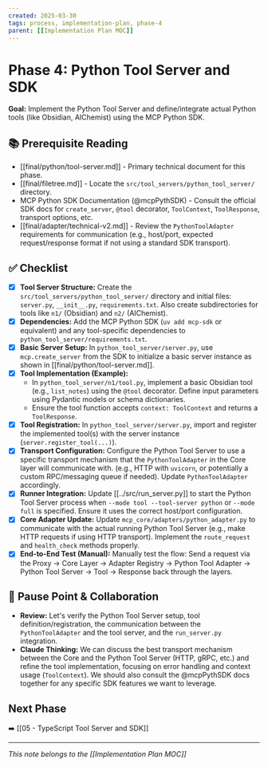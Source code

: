 ```yaml
---
created: 2025-03-30
tags: process, implementation-plan, phase-4
parent: [[Implementation Plan MOC]]
---
```


# Phase 4: Python Tool Server and SDK

**Goal:** Implement the Python Tool Server and define/integrate actual Python tools (like Obsidian, AIChemist) using the MCP Python SDK.

## 📚 Prerequisite Reading

- [[final/python/tool-server.md]] - Primary technical document for this phase.
- [[final/filetree.md]] - Locate the `src/tool_servers/python_tool_server/` directory.
- MCP Python SDK Documentation (@mcpPythSDK) - Consult the official SDK docs for `create_server`, `@tool` decorator, `ToolContext`, `ToolResponse`, transport options, etc.
- [[final/adapter/technical-v2.md]] - Review the `PythonToolAdapter` requirements for communication (e.g., host/port, expected request/response format if not using a standard SDK transport).

## ✅ Checklist

- [x] **Tool Server Structure:** Create the `src/tool_servers/python_tool_server/` directory and initial files: `server.py`, `__init__.py`, `requirements.txt`. Also create subdirectories for tools like `n1/` (Obsidian) and `n2/` (AIChemist).
- [x] **Dependencies:** Add the MCP Python SDK (`uv add mcp-sdk` or equivalent) and any tool-specific dependencies to `python_tool_server/requirements.txt`.
- [x] **Basic Server Setup:** In `python_tool_server/server.py`, use `mcp.create_server` from the SDK to initialize a basic server instance as shown in [[final/python/tool-server.md]].
- [x] **Tool Implementation (Example):**
  - In `python_tool_server/n1/tool.py`, implement a basic Obsidian tool (e.g., `list_notes`) using the `@tool` decorator. Define input parameters using Pydantic models or schema dictionaries.
  - Ensure the tool function accepts `context: ToolContext` and returns a `ToolResponse`.
- [x] **Tool Registration:** In `python_tool_server/server.py`, import and register the implemented tool(s) with the server instance (`server.register_tool(...)`).
- [x] **Transport Configuration:** Configure the Python Tool Server to use a specific transport mechanism that the `PythonToolAdapter` in the Core layer will communicate with. (e.g., HTTP with `uvicorn`, or potentially a custom RPC/messaging queue if needed). Update `PythonToolAdapter` accordingly.
- [x] **Runner Integration:** Update [[../src/run_server.py]] to start the Python Tool Server process when `--mode tool --tool-server python` or `--mode full` is specified. Ensure it uses the correct host/port configuration.
- [x] **Core Adapter Update:** Update `mcp_core/adapters/python_adapter.py` to communicate with the actual running Python Tool Server (e.g., make HTTP requests if using HTTP transport). Implement the `route_request` and `health_check` methods properly.
- [x] **End-to-End Test (Manual):** Manually test the flow: Send a request via the Proxy -> Core Layer -> Adapter Registry -> Python Tool Adapter -> Python Tool Server -> Tool -> Response back through the layers.

## 🛑 Pause Point & Collaboration

- **Review:** Let's verify the Python Tool Server setup, tool definition/registration, the communication between the `PythonToolAdapter` and the tool server, and the `run_server.py` integration.
- **Claude Thinking:** We can discuss the best transport mechanism between the Core and the Python Tool Server (HTTP, gRPC, etc.) and refine the tool implementation, focusing on error handling and context usage (`ToolContext`). We should also consult the @mcpPythSDK docs together for any specific SDK features we want to leverage.

## Next Phase

➡️ [[05 - TypeScript Tool Server and SDK]]

---

_This note belongs to the [[Implementation Plan MOC]]_
